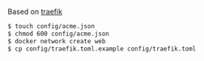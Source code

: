 Based on [traefik](https://hub.docker.com/_/traefik)

```bash
$ touch config/acme.json
$ chmod 600 config/acme.json
$ docker network create web
$ cp config/traefik.toml.example config/traefik.toml
```
